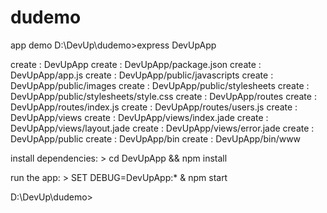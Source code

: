 # dudemo
app demo
D:\DevUp\dudemo>express DevUpApp

   create : DevUpApp
   create : DevUpApp/package.json
   create : DevUpApp/app.js
   create : DevUpApp/public/javascripts
   create : DevUpApp/public/images
   create : DevUpApp/public/stylesheets
   create : DevUpApp/public/stylesheets/style.css
   create : DevUpApp/routes
   create : DevUpApp/routes/index.js
   create : DevUpApp/routes/users.js
   create : DevUpApp/views
   create : DevUpApp/views/index.jade
   create : DevUpApp/views/layout.jade
   create : DevUpApp/views/error.jade
   create : DevUpApp/public
   create : DevUpApp/bin
   create : DevUpApp/bin/www

   install dependencies:
     > cd DevUpApp && npm install

   run the app:
     > SET DEBUG=DevUpApp:* & npm start


D:\DevUp\dudemo>
